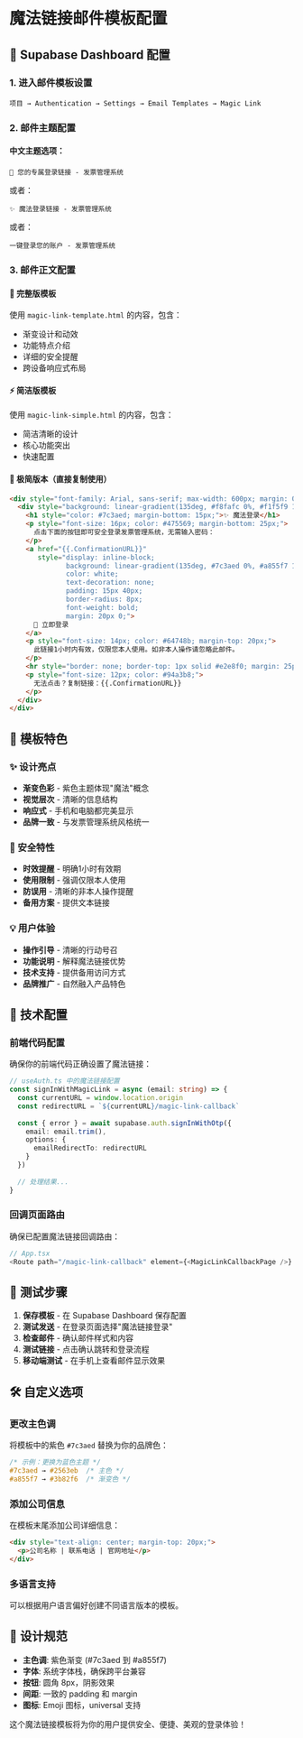 # 魔法链接邮件模板配置

## 📧 Supabase Dashboard 配置

### 1. 进入邮件模板设置
```
项目 → Authentication → Settings → Email Templates → Magic Link
```

### 2. 邮件主题配置

#### 中文主题选项：
```
🚀 您的专属登录链接 - 发票管理系统
```

或者：
```
✨ 魔法登录链接 - 发票管理系统
```

或者：
```
一键登录您的账户 - 发票管理系统
```

### 3. 邮件正文配置

#### 🎨 完整版模板
使用 `magic-link-template.html` 的内容，包含：
- 渐变设计和动效
- 功能特点介绍
- 详细的安全提醒
- 跨设备响应式布局

#### ⚡ 简洁版模板  
使用 `magic-link-simple.html` 的内容，包含：
- 简洁清晰的设计
- 核心功能突出
- 快速配置

#### 🚀 极简版本（直接复制使用）
```html
<div style="font-family: Arial, sans-serif; max-width: 600px; margin: 0 auto; padding: 20px;">
  <div style="background: linear-gradient(135deg, #f8fafc 0%, #f1f5f9 100%); padding: 35px; border-radius: 10px; text-align: center;">
    <h1 style="color: #7c3aed; margin-bottom: 15px;">✨ 魔法登录</h1>
    <p style="font-size: 16px; color: #475569; margin-bottom: 25px;">
      点击下面的按钮即可安全登录发票管理系统，无需输入密码：
    </p>
    <a href="{{.ConfirmationURL}}" 
       style="display: inline-block; 
              background: linear-gradient(135deg, #7c3aed 0%, #a855f7 100%); 
              color: white; 
              text-decoration: none; 
              padding: 15px 40px; 
              border-radius: 8px; 
              font-weight: bold; 
              margin: 20px 0;">
      🚀 立即登录
    </a>
    <p style="font-size: 14px; color: #64748b; margin-top: 20px;">
      此链接1小时内有效，仅限您本人使用。如非本人操作请忽略此邮件。
    </p>
    <hr style="border: none; border-top: 1px solid #e2e8f0; margin: 25px 0;">
    <p style="font-size: 12px; color: #94a3b8;">
      无法点击？复制链接：{{.ConfirmationURL}}
    </p>
  </div>
</div>
```

## 🎯 模板特色

### ✨ 设计亮点
- **渐变色彩** - 紫色主题体现"魔法"概念
- **视觉层次** - 清晰的信息结构
- **响应式** - 手机和电脑都完美显示
- **品牌一致** - 与发票管理系统风格统一

### 🔐 安全特性
- **时效提醒** - 明确1小时有效期
- **使用限制** - 强调仅限本人使用  
- **防误用** - 清晰的非本人操作提醒
- **备用方案** - 提供文本链接

### 💡 用户体验
- **操作引导** - 清晰的行动号召
- **功能说明** - 解释魔法链接优势
- **技术支持** - 提供备用访问方式
- **品牌推广** - 自然融入产品特色

## 🔧 技术配置

### 前端代码配置
确保你的前端代码正确设置了魔法链接：

```typescript
// useAuth.ts 中的魔法链接配置
const signInWithMagicLink = async (email: string) => {
  const currentURL = window.location.origin
  const redirectURL = `${currentURL}/magic-link-callback`
  
  const { error } = await supabase.auth.signInWithOtp({
    email: email.trim(),
    options: {
      emailRedirectTo: redirectURL
    }
  })
  
  // 处理结果...
}
```

### 回调页面路由
确保已配置魔法链接回调路由：

```typescript
// App.tsx
<Route path="/magic-link-callback" element={<MagicLinkCallbackPage />} />
```

## 📱 测试步骤

1. **保存模板** - 在 Supabase Dashboard 保存配置
2. **测试发送** - 在登录页面选择"魔法链接登录"
3. **检查邮件** - 确认邮件样式和内容
4. **测试链接** - 点击确认跳转和登录流程
5. **移动端测试** - 在手机上查看邮件显示效果

## 🛠️ 自定义选项

### 更改主色调
将模板中的紫色 `#7c3aed` 替换为你的品牌色：

```css
/* 示例：更换为蓝色主题 */
#7c3aed → #2563eb  /* 主色 */
#a855f7 → #3b82f6  /* 渐变色 */
```

### 添加公司信息
在模板末尾添加公司详细信息：

```html
<div style="text-align: center; margin-top: 20px;">
  <p>公司名称 | 联系电话 | 官网地址</p>
</div>
```

### 多语言支持
可以根据用户语言偏好创建不同语言版本的模板。

## 🎨 设计规范

- **主色调**: 紫色渐变 (#7c3aed 到 #a855f7)
- **字体**: 系统字体栈，确保跨平台兼容
- **按钮**: 圆角 8px，阴影效果
- **间距**: 一致的 padding 和 margin
- **图标**: Emoji 图标，universal 支持

这个魔法链接模板将为你的用户提供安全、便捷、美观的登录体验！